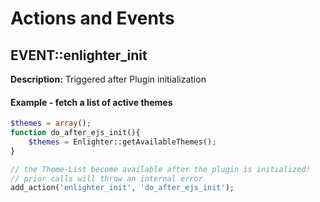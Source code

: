 Actions and Events
======================================================

EVENT::enlighter_init
------------------------------------------------------

**Description:** Triggered after Plugin initialization

#### Example - fetch a list of active themes ####

```php
$themes = array();
function do_after_ejs_init(){
    $themes = Enlighter::getAvailableThemes();
}

// the Theme-List become available after the plugin is initialized!
// prior calls will throw an internal error
add_action('enlighter_init', 'do_after_ejs_init');
```